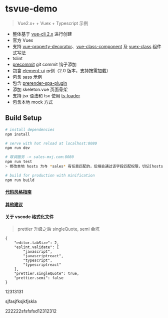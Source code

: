 # tsvue-demo

> Vue2.x+ + Vuex + Typescript 示例
- 整体基于 [vue-cli 2.x](https://github.com/vuejs/vue-cli) 进行创建
- 官方 Vuex
- 支持 [vue-property-decorator](https://github.com/kaorun343/vue-property-decorator)、[vue-class-component](https://github.com/vuejs/vue-class-component) 及 [vuex-class](https://github.com/ktsn/vuex-class) 组件式写法
- tslint
- [precommit](https://github.com/observing/pre-commit) git commit 钩子添加
- 包含 [element-ui](https://github.com/ElemeFE/element) 示例（2.0 版本，支持按需加载）
- 包含 sass 示例
- 包含 [prerender-spa-plugin](https://github.com/chrisvfritz/prerender-spa-plugin)
- 添加 skeleton.vue 页面骨架
- 支持 jsx 语法和 tsx 使用 [ts-loader](https://github.com/TypeStrong/ts-loader)
- 包含本地 mock 方式

## Build Setup

``` bash
# install dependencies
npm install

# serve with hot reload at localhost:8080
npm run dev

# 联调服务 -> sales-mxj.com:8080
npm run test
> 修改本地 hosts 为与 *sales* 有任意匹配的，后端会通过该字段匹配权限，切记[hosts 需要和 config/index.js 中的 test 配置一样]

# build for production with minification
npm run build
```

#### [代码风格指南](https://cn.vuejs.org/v2/style-guide/)

#### [其他建议](https://github.com/denglingbo/ts-vue-demo/blob/master/SUGGEST.md)

#### 关于 vscode 格式化文件
> prettier 升级之后 singleQuote, semi 会坑
```
{
    "editor.tabSize": 2,
    "eslint.validate": [
        "javascript",
        "javascriptreact",
        "typescript",
        "typescriptreact"
    ],
    "prettier.singleQuote": true,
    "prettier.semi": false
}
```

12313131

sjfasjfksjkfjskla

222222sfsfsfsd12312312